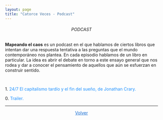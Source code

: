 ```yaml
---
layout: page
title: "Catorce Veces - Podcast"
---
```


<h6><center> PODCAST </center></h6>

**Mapeando el caos** es un podcast en el que hablamos de ciertos libros que intentan dar una respuesta tentativa a las preguntas que el mundo contemporáneo nos plantea. En cada episodio hablamos de un libro en particular. La idea es abrir el debate en torno a este ensayo general que nos rodea y dar a conocer el pensamiento de aquellos que aún se esfuerzan en construir sentido.

<br>

<p>1. <a style='color: #1E90FF; text-decoration:none;' href="https://open.spotify.com/episode/4ohhQLArDfAQSp7ajs8VP1?si=0c50312b198540ec">24/7 El capitalismo tardío y el fin del sueño, de Jonathan Crary.</a></p>
<p>0. <a style='color: #1E90FF; text-decoration:none;' href="https://open.spotify.com/episode/6q87S5Lij27JtwhIbt6sns?si=ee2960e9bc2f4ef6">Trailer.</a></p>

<hr style='margin-top:1rem'>

<p><center><a style='color: #126AD2; text-decoration:underline;' href="/">Volver</a></center></p>
